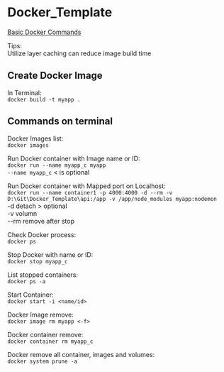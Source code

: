 # Docker_Template

[Basic Docker Commands](https://www.knowledgehut.com/blog/devops/basic-docker-commands)

Tips:<br>
Utilize layer caching can reduce image build time

## Create Docker Image

In Terminal:<br>
`docker build -t myapp . `

## Commands on terminal

Docker Images list:<br>
`docker images`

Run Docker container with Image name or ID:<br>
`docker run --name myapp_c myapp`<br>
`--name myapp_c` < is optional

Run Docker container with Mapped port on Localhost:<br>
`docker run --name container1 -p 4000:4000 -d --rm -v D:\Git\Docker_Template\api:/app -v /app/node_modules myapp:nodemon` <br>
-d detach > optional<br>
-v volumn<br>
--rm remove after stop<br>

Check Docker process:<br>
`docker ps`

Stop Docker with name or ID:<br>
`docker stop myapp_c`

List stopped containers:<br>
`docker ps -a`

Start Container:<br>
`docker start -i <name/id>`

Docker Image remove:<br>
`docker image rm myapp <-f>`

Docker container remove:<br>
`docker container rm myapp_c`

Docker remove all container, images and volumes: <br>
`docker system prune -a`

